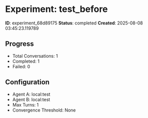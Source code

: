 # Experiment: test_before

**ID**: experiment_68d89175
**Status**: completed
**Created**: 2025-08-08 03:45:23.119789

## Progress

- Total Conversations: 1
- Completed: 1
- Failed: 0

## Configuration

- Agent A: local:test
- Agent B: local:test
- Max Turns: 1
- Convergence Threshold: None

